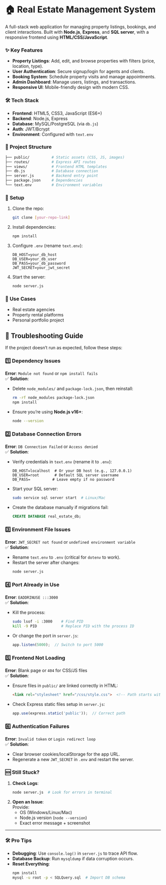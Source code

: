 

# 🏠 Real Estate Management System  

A full-stack web application for managing property listings, bookings, and client interactions. Built with **Node.js**, **Express**, and **SQL server**, with a responsive frontend using **HTML/CSS/JavaScript**.  

### ✨ **Key Features**  
- **Property Listings**: Add, edit, and browse properties with filters (price, location, type).  
- **User Authentication**: Secure signup/login for agents and clients.  
- **Booking System**: Schedule property visits and manage appointments.  
- **Admin Dashboard**: Manage users, listings, and transactions.  
- **Responsive UI**: Mobile-friendly design with modern CSS.  

### 🛠 **Tech Stack**  
- **Frontend**: HTML5, CSS3, JavaScript (ES6+)  
- **Backend**: Node.js, Express  
- **Database**: MySQL/PostgreSQL (via `db.js`)  
- **Auth**: JWT/Bcrypt  
- **Environment**: Configured with `text.env`  

### 📂 **Project Structure**  
```bash
├── public/          # Static assets (CSS, JS, images)
├── routes/          # Express API routes  
├── views/           # Frontend HTML templates  
├── db.js            # Database connection  
├── server.js        # Backend entry point  
├── package.json     # Dependencies  
└── text.env         # Environment variables  
```

### 🚀 **Setup**  
1. Clone the repo:  
   ```bash
   git clone [your-repo-link]
   ```
2. Install dependencies:  
   ```bash
   npm install
   ```
3. Configure `.env` (rename `text.env`):  
   ```env
   DB_HOST=your_db_host
   DB_USER=your_db_user
   DB_PASS=your_db_password
   JWT_SECRET=your_jwt_secret
   ```
4. Start the server:  
   ```bash
   node server.js
   ```

### 🌟 **Use Cases**  
- Real estate agencies  
- Property rental platforms  
- Personal portfolio project  


## 🚨 **Troubleshooting Guide**  

If the project doesn’t run as expected, follow these steps:  

### 1️⃣ **Dependency Issues**  
**Error**: `Module not found` or `npm install fails`  
✅ **Solution**:  
- Delete `node_modules/` and `package-lock.json`, then reinstall:  
  ```bash
  rm -rf node_modules package-lock.json
  npm install
  ```
- Ensure you’re using **Node.js v16+**:  
  ```bash
  node --version
  ```

### 2️⃣ **Database Connection Errors**  
**Error**: `DB Connection Failed` or `Access denied`  
✅ **Solution**:  
- Verify credentials in `text.env` (rename it to `.env`):  
  ```env
  DB_HOST=localhost  # Or your DB host (e.g., 127.0.0.1)
  DB_USER=root       # Default SQL server username
  DB_PASS=          # Leave empty if no password
  ```
- Start your SQL server:  
  ```bash
  sudo service sql server start  # Linux/Mac
  ```
- Create the database manually if migrations fail:  
  ```sql
  CREATE DATABASE real_estate_db;
  ```

### 3️⃣ **Environment File Issues**  
**Error**: `JWT_SECRET not found` or `undefined environment variable`  
✅ **Solution**:  
- Rename `text.env` to `.env` (critical for `dotenv` to work).  
- Restart the server after changes:  
  ```bash
  node server.js
  ```

### 4️⃣ **Port Already in Use**  
**Error**: `EADDRINUSE :::3000`  
✅ **Solution**:  
- Kill the process:  
  ```bash
  sudo lsof -i :3000    # Find PID
  kill -9 PID           # Replace PID with the process ID
  ```
- Or change the port in `server.js`:  
  ```javascript
  app.listen(5000);  // Switch to port 5000
  ```

### 5️⃣ **Frontend Not Loading**  
**Error**: Blank page or `404` for CSS/JS files  
✅ **Solution**:  
- Ensure files in `public/` are linked correctly in HTML:  
  ```html
  <link rel="stylesheet" href="/css/style.css">  <!-- Path starts with "/" -->
  ```
- Check Express static files setup in `server.js`:  
  ```javascript
  app.use(express.static('public'));  // Correct path
  ```

### 6️⃣ **Authentication Failures**  
**Error**: `Invalid token` or `Login redirect loop`  
✅ **Solution**:  
- Clear browser cookies/localStorage for the app URL.  
- Regenerate a new `JWT_SECRET` in `.env` and restart the server.  

### 🆘 **Still Stuck?**  
1. **Check Logs**:  
   ```bash
   node server.js  # Look for errors in terminal
   ```
2. **Open an Issue**:  
   Provide:  
   - OS (Windows/Linux/Mac)  
   - Node.js version (`node --version`)  
   - Exact error message + screenshot  

---

### 🛠 **Pro Tips**  
- **Debugging**: Use `console.log()` in `server.js` to trace API flow.  
- **Database Backup**: Run `mysqldump` if data corruption occurs.  
- **Reset Everything**:  
  ```bash
  npm install
  mysql -u root -p < SQLQuery.sql  # Import DB schema
  ```


